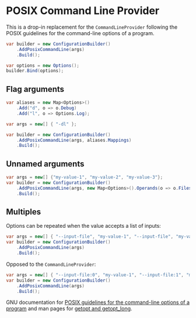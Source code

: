 # POSIX Command Line Provider

This is a drop-in replacement for the `CommandLineProvider` following the POSIX 
guidelines for the command-line options of a program.

```c#
var builder = new ConfigurationBuilder()
    .AddPosixCommandLine(args)
    .Build();

var options = new Options();
builder.Bind(options);
```

## Flag arguments

```c#
var aliases = new Map<Options>()
    .Add("d", o => o.Debug)
    .Add("l", o => Options.Log);

var args = new[] { "-dl" };

var builder = new ConfigurationBuilder()
    .AddPosixCommandLine(args, aliases.Mappings)
    .Build();
```

## Unnamed arguments

```c#
var args = new[] {"my-value-1", "my-value-2", "my-value-3"};
var builder = new ConfigurationBuilder()
    .AddPosixCommandLine(args, new Map<Options>().Operands(o => o.Files))
    .Build();
```

## Multiples

Options can be repeated when the value accepts a list of inputs:

```c#
var args = new[] { "--input-file", "my-value-1", "--input-file", "my-value-2", "--input-file", "my-value-3"};
var builder = new ConfigurationBuilder()
    .AddPosixCommandLine(args)
    .Build();
```

Opposed to the `CommandLineProvider`:

```c#
var args = new[] { "--input-file:0", "my-value-1", "--input-file:1", "my-value-2", "--input-file:2", "my-value-3"};
var builder = new ConfigurationBuilder()
    .AddPosixCommandLine(args)
    .Build();
```



GNU documentation for [POSIX guidelines for the command-line options of a program](https://www.gnu.org/prep/standards/html_node/Command_002dLine-Interfaces.html) and 
man pages for [getopt and getopt_long](http://man7.org/linux/man-pages/man3/getopt.3.html).

